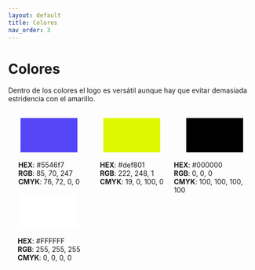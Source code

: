 ```yaml
---
layout: default
title: Colores
nav_order: 3
---
```


# Colores

Dentro de los colores el logo es versátil aunque hay que evitar demasiada estridencia con el amarillo.
<br><br>  

<div style="display:flex;flex-direction:row;flex-wrap:wrap;justify-content:space-between;align-items:flex-start">
<div style="width:33%;display:flex;flex-direction:column;align-items:center;justify-content:center">
<div style="width:70%;height:70px;background-color:#5546f7"></div><br>

<ul style="margin:0;padding:0;list-style:none;">
<li><strong>HEX</strong>: #5546f7</li>
<li><strong>RGB</strong>: 85, 70, 247</li>
<li><strong>CMYK</strong>: 76, 72, 0, 0</li>
</ul>

</div>
<div style="width:33%;display:flex;flex-direction:column;align-items:center;justify-content:center">
<div style="width:70%;height:70px;background-color:#def801"></div><br>

<ul style="margin:0;padding:0;list-style:none;">
<li><strong>HEX</strong>: #def801</li>
<li><strong>RGB</strong>: 222, 248, 1</li>
<li><strong>CMYK</strong>: 19, 0, 100, 0</li>
</ul>
</div>
<div style="width:33%;display:flex;flex-direction:column;align-items:center;justify-content:center">
<div style="width:70%;height:70px;background-color:#000000"></div><br>

<ul style="margin:0;padding:0;list-style:none;">
<li><strong>HEX</strong>: #000000</li>
<li><strong>RGB</strong>: 0, 0, 0</li>
<li><strong>CMYK</strong>: 100, 100, 100, 100</li>
</ul>
</div>
<div style="width:33%;display:flex;flex-direction:column;align-items:center;justify-content:center">
<div style="width:70%;height:70px;background-color:#FFFFFF"></div><br>

<ul style="margin:0;padding:0;list-style:none;">
<li><strong>HEX</strong>: #FFFFFF</li>
<li><strong>RGB</strong>: 255, 255, 255</li>
<li><strong>CMYK</strong>: 0, 0, 0, 0</li>
</ul>
</div>

</div>
<br><br>

